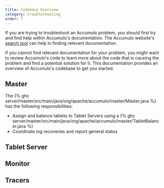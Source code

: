 ```yaml
---
title: Codebase Overview
category: troubleshooting
order: 7
---
```


If you are trying to troubleshoot an Accumulo problem, you should first try and find help within Accumulo's documentation. The Accumulo
website's [search tool](https://accumulo.apache.org/search/) can help in finding relevant documentation.

If you cannot find relevant documentation for your problem, you might want to review Accumulo's code to learn more about the code that
is causing the problem and find a potential solution for it. This documentation provides an overview of Accumulo's codebase to get you
started.

## Master

The {% ghc server/master/src/main/java/org/apache/accumulo/master/Master.java %} has the following responsibilities:

  * Assign and balance tablets to Tablet Servers using a {% ghc server/master/src/main/java/org/apache/accumulo/master/TabletBalancer.java %}
  * Coordinate log recoveries and report general status



## Tablet Server


## Monitor


## Tracers


